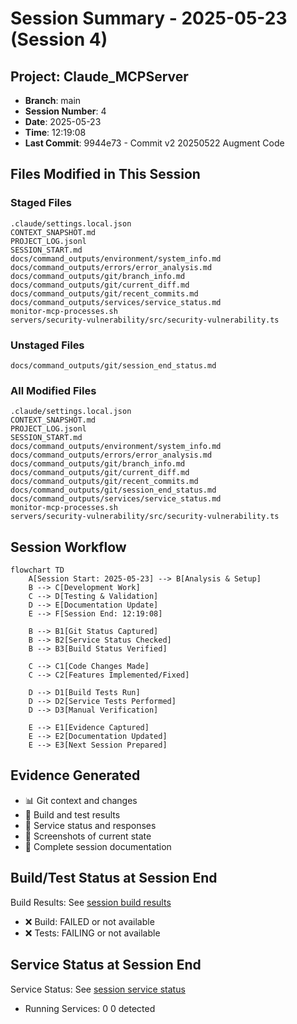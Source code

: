 # Session Summary - 2025-05-23 (Session 4)

## Project: Claude_MCPServer
- **Branch**: main  
- **Session Number**: 4
- **Date**: 2025-05-23
- **Time**: 12:19:08
- **Last Commit**: 9944e73 - Commit v2 20250522 Augment Code

## Files Modified in This Session

### Staged Files
```
.claude/settings.local.json
CONTEXT_SNAPSHOT.md
PROJECT_LOG.jsonl
SESSION_START.md
docs/command_outputs/environment/system_info.md
docs/command_outputs/errors/error_analysis.md
docs/command_outputs/git/branch_info.md
docs/command_outputs/git/current_diff.md
docs/command_outputs/git/recent_commits.md
docs/command_outputs/services/service_status.md
monitor-mcp-processes.sh
servers/security-vulnerability/src/security-vulnerability.ts
```

### Unstaged Files  
```
docs/command_outputs/git/session_end_status.md
```

### All Modified Files
```
.claude/settings.local.json
CONTEXT_SNAPSHOT.md
PROJECT_LOG.jsonl
SESSION_START.md
docs/command_outputs/environment/system_info.md
docs/command_outputs/errors/error_analysis.md
docs/command_outputs/git/branch_info.md
docs/command_outputs/git/current_diff.md
docs/command_outputs/git/recent_commits.md
docs/command_outputs/git/session_end_status.md
docs/command_outputs/services/service_status.md
monitor-mcp-processes.sh
servers/security-vulnerability/src/security-vulnerability.ts
```

## Session Workflow
```mermaid
flowchart TD
    A[Session Start: 2025-05-23] --> B[Analysis & Setup]
    B --> C[Development Work]
    C --> D[Testing & Validation] 
    D --> E[Documentation Update]
    E --> F[Session End: 12:19:08]
    
    B --> B1[Git Status Captured]
    B --> B2[Service Status Checked]
    B --> B3[Build Status Verified]
    
    C --> C1[Code Changes Made]
    C --> C2[Features Implemented/Fixed]
    
    D --> D1[Build Tests Run]
    D --> D2[Service Tests Performed]
    D --> D3[Manual Verification]
    
    E --> E1[Evidence Captured]
    E --> E2[Documentation Updated]
    E --> E3[Next Session Prepared]
```

## Evidence Generated
- 📊 Git context and changes
- 🔨 Build and test results  
- 🚀 Service status and responses
- 📸 Screenshots of current state
- 📝 Complete session documentation

## Build/Test Status at Session End
Build Results: See [session build results](../command_outputs/build/session_build_results.md)
- ❌ Build: FAILED or not available
- ❌ Tests: FAILING or not available

## Service Status at Session End
Service Status: See [session service status](../command_outputs/services/session_end_services.md)
- Running Services: 0
0 detected
